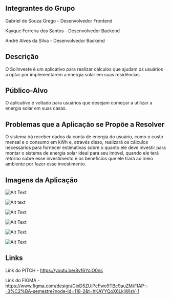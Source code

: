 


## Integrantes do Grupo

Gabriel de Souza Grego - Desenvolvedor Frontend 

Kayque Ferreira dos Santos - Desenvolvedor Backend

André Alves da Silva - Desenvolvedor Backend

## Descrição

O Solinveste é um aplicativo para realizar cálculos que ajudam os usuários a optar por
implementarem a energia solar em suas residências.

## Público-Alvo

O aplicativo é voltado para usuários que desejam começar a utilizar a energia solar em suas casas.

## Problemas que a Aplicação se Propõe a Resolver

O sistema irá receber dados da conta de energia do usuário, como o custo mensal e o consumo em kWh e,
através disso, realizará os cálculos necessários para fornecer estimativas sobre o quanto ele deve investir
para montar o sistema de energia solar ideal para seu imóvel, quando ele terá retorno sobre esse investimento
e os beneficios que ele trará ao meio ambiente por fazer esse investimento.


## Imagens da Aplicação

![Alt Text](src/components/images/loginScreenImage.png)

![Alt text](src/components/images/homeScreenImage.png)

![Alt Text](src/components/images/educacionalScreenImage.png)

![Alt Text](src/components/images/calculadoraScreenImage.png)

![Alt Text](src/components/images/resultadoScreenImage.png)

![Alt Text](src/components/images/sobreScreenImage.png)

## Links

Link do PITCH - https://youtu.be/8vf6YciO0nc

Link do FIGMA - https://www.figma.com/design/GixD5ZUiPcFwo9TBc9auZM/FIAP---3%C2%BA-semestre?node-id=118-2&t=hKAYYQoX6LkjWIsV-1
